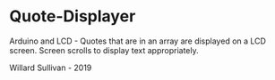 # Quote-Displayer
Arduino and LCD - Quotes that are in an array are displayed on a LCD screen. Screen scrolls to display text appropriately. 

Willard Sullivan - 2019
